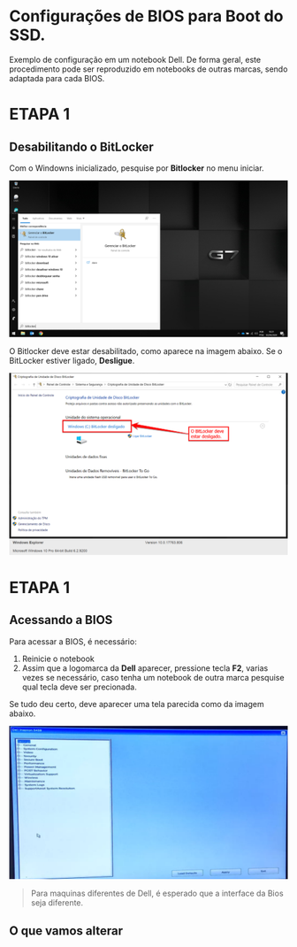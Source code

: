 # Configurações de BIOS para Boot do SSD.

Exemplo de configuração em um notebook Dell. De forma geral, este procedimento pode ser reproduzido em notebooks de outras marcas, sendo adaptada para cada BIOS.

# ETAPA 1

## Desabilitando o BitLocker

Com o Windowns inicializado, pesquise por **Bitlocker** no menu iniciar. 

![referencia](img/bitlocker.png)

O Bitlocker deve estar desabilitado, como aparece na imagem abaixo. Se o BitLocker estiver ligado, **Desligue**.

![referencia](img/bitlocker1.png)
    
 # ETAPA 1

## Acessando a BIOS

Para acessar a BIOS, é necessário:

1. Reinicie o notebook
2. Assim que a logomarca da **Dell** aparecer, pressione tecla **F2**, varias vezes se necessário, caso tenha um notebook de outra marca pesquise qual tecla deve ser precionada.

Se tudo deu certo, deve aparecer uma tela parecida como da imagem abaixo.

![referencia](img/bios.png)

> Para maquinas diferentes de Dell, é esperado que a interface da Bios seja diferente.

## O que vamos alterar
